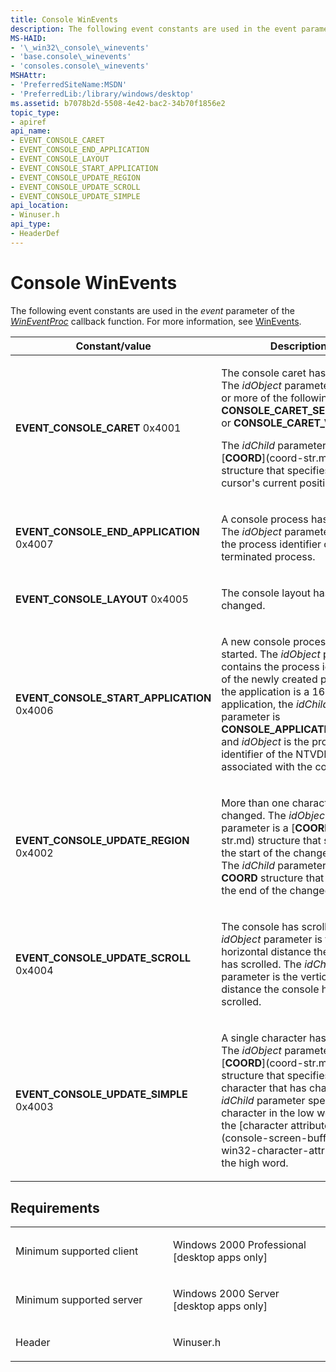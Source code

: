 ```yaml
---
title: Console WinEvents
description: The following event constants are used in the event parameter of the WinEventProc callback function. For more information, see WinEvents.
MS-HAID:
- '\_win32\_console\_winevents'
- 'base.console\_winevents'
- 'consoles.console\_winevents'
MSHAttr:
- 'PreferredSiteName:MSDN'
- 'PreferredLib:/library/windows/desktop'
ms.assetid: b7078b2d-5508-4e42-bac2-34b70f1856e2
topic_type:
- apiref
api_name:
- EVENT_CONSOLE_CARET
- EVENT_CONSOLE_END_APPLICATION
- EVENT_CONSOLE_LAYOUT
- EVENT_CONSOLE_START_APPLICATION
- EVENT_CONSOLE_UPDATE_REGION
- EVENT_CONSOLE_UPDATE_SCROLL
- EVENT_CONSOLE_UPDATE_SIMPLE
api_location:
- Winuser.h
api_type:
- HeaderDef
---
```


# Console WinEvents


The following event constants are used in the *event* parameter of the [*WinEventProc*](_msaa_wineventproc_callback_function) callback function. For more information, see [WinEvents](https://msdn.microsoft.com/library/windows/desktop/dd373889).

<table>
<colgroup>
<col width="50%" />
<col width="50%" />
</colgroup>
<thead>
<tr class="header">
<th>Constant/value</th>
<th>Description</th>
</tr>
</thead>
<tbody>
<tr class="odd">
<td><span id="EVENT_CONSOLE_CARET"></span><span id="event_console_caret"></span>
<strong>EVENT_CONSOLE_CARET</strong>
0x4001</td>
<td><p>The console caret has moved. The <em>idObject</em> parameter is one or more of the following values: <strong>CONSOLE_CARET_SELECTION</strong> or <strong>CONSOLE_CARET_VISIBLE</strong>.</p>
<p>The <em>idChild</em> parameter is a [<strong>COORD</strong>](coord-str.md) structure that specifies the cursor's current position.</p></td>
</tr>
<tr class="even">
<td><span id="EVENT_CONSOLE_END_APPLICATION"></span><span id="event_console_end_application"></span>
<strong>EVENT_CONSOLE_END_APPLICATION</strong>
0x4007</td>
<td><p>A console process has exited. The <em>idObject</em> parameter contains the process identifier of the terminated process.</p></td>
</tr>
<tr class="odd">
<td><span id="EVENT_CONSOLE_LAYOUT"></span><span id="event_console_layout"></span>
<strong>EVENT_CONSOLE_LAYOUT</strong>
0x4005</td>
<td><p>The console layout has changed.</p></td>
</tr>
<tr class="even">
<td><span id="EVENT_CONSOLE_START_APPLICATION"></span><span id="event_console_start_application"></span>
<strong>EVENT_CONSOLE_START_APPLICATION</strong>
0x4006</td>
<td><p>A new console process has started. The <em>idObject</em> parameter contains the process identifier of the newly created process. If the application is a 16-bit application, the <em>idChild</em> parameter is <strong>CONSOLE_APPLICATION_16BIT</strong> and <em>idObject</em> is the process identifier of the NTVDM session associated with the console.</p></td>
</tr>
<tr class="odd">
<td><span id="EVENT_CONSOLE_UPDATE_REGION"></span><span id="event_console_update_region"></span>
<strong>EVENT_CONSOLE_UPDATE_REGION</strong>
0x4002</td>
<td><p>More than one character has changed. The <em>idObject</em> parameter is a [<strong>COORD</strong>](coord-str.md) structure that specifies the start of the changed region. The <em>idChild</em> parameter is a <strong>COORD</strong> structure that specifies the end of the changed region.</p></td>
</tr>
<tr class="even">
<td><span id="EVENT_CONSOLE_UPDATE_SCROLL"></span><span id="event_console_update_scroll"></span>
<strong>EVENT_CONSOLE_UPDATE_SCROLL</strong>
0x4004</td>
<td><p>The console has scrolled. The <em>idObject</em> parameter is the horizontal distance the console has scrolled. The <em>idChild</em> parameter is the vertical distance the console has scrolled.</p></td>
</tr>
<tr class="odd">
<td><span id="EVENT_CONSOLE_UPDATE_SIMPLE"></span><span id="event_console_update_simple"></span>
<strong>EVENT_CONSOLE_UPDATE_SIMPLE</strong>
0x4003</td>
<td><p>A single character has changed. The <em>idObject</em> parameter is a [<strong>COORD</strong>](coord-str.md) structure that specifies the character that has changed. The <em>idChild</em> parameter specifies the character in the low word and the [character attributes](console-screen-buffers.md#-win32-character-attributes) in the high word.</p></td>
</tr>
<tr class="even">
</tr>
<tr class="odd">
</tr>
<tr class="even">
</tr>
<tr class="odd">
</tr>
<tr class="even">
</tr>
</tbody>
</table>

Requirements
------------

<table>
<colgroup>
<col width="50%" />
<col width="50%" />
</colgroup>
<tbody>
<tr class="odd">
<td><p>Minimum supported client</p></td>
<td><p>Windows 2000 Professional [desktop apps only]</p></td>
</tr>
<tr class="even">
<td><p>Minimum supported server</p></td>
<td><p>Windows 2000 Server [desktop apps only]</p></td>
</tr>
<tr class="odd">
<td><p>Header</p></td>
<td>Winuser.h</td>
</tr>
</tbody>
</table>

 

 




